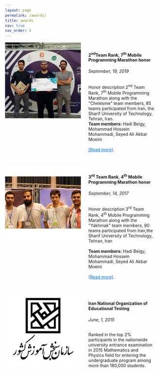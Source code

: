 ```yaml
---
layout: page
permalink: /awards/
title: awards
nav: true
nav_order: 4
---
```


<!-- Main container with separate hover for text only -->
<div style="clear: both; display: flex; align-items: flex-start;">
  <!-- Image section without hover effect -->
  <div style="flex-shrink: 0; padding-right: 3%;">
    <img src="/assets/img/7th-Marathon/7th-Marathon-1.jpg" alt="Science class image" class="img-fluid rounded z-depth-1" style="width: 100%; height: auto;">
  </div>
  
  <!-- Text container with hover and click functionality -->
  <div onclick="window.open('https://mohammadimh76.github.io/awards/7thMarathon', '_blank')" style="cursor: pointer; padding: 10px; transition: background-color 0.3s; width: 100%;">
    <h4>2<sup>nd</sup>Team Rank, 7<sup>th</sup> Mobile Programming Marathon honor</h4>
    <h6>September, 19, 2019</h6>
    <p>
      Honor description 2<sup>nd</sup> Team Rank, 7<sup>th</sup> Mobile Programming Marathon along with the "Chelesme" team members, 85 teams participated from Iran, the Sharif         University of Technology, Tehran, Iran.<br>
      <b>Team members:</b> Hadi Beigy, Mohammad Hossein Mohammadi, Seyed Ali Akbar Moeini <br> <br>
      <a href="https://mohammadimh76.github.io/awards/7thMarathon" target="_blank" style="color: #0073e6; text-decoration: underline;" onclick="event.stopPropagation();">[Read more]</a>.
    </p>
  </div>
</div>

<!-- CSS for hover effect on the text container only -->
<style>
  /* Hover effect on the text container only */
  div[onclick]:hover {
    background-color: #f0f0f0; /* Light gray background on hover */
  }
</style>

<br>

<!-- Main container with separate hover for text only -->
<div style="clear: both; display: flex; align-items: flex-start;">
  <!-- Image section without hover effect -->
  <div style="flex-shrink: 0; padding-right: 3%;">
    <img src="/assets/img/4th-Marathon/4thMarathon_6.jpg" alt="Science class image" class="img-fluid rounded z-depth-1" style="width: 100%; height: auto;">
  </div>
  
  <!-- Text container with hover and click functionality -->
  <div onclick="window.open('https://mohammadimh76.github.io/awards/4thMarathon', '_blank')" style="cursor: pointer; padding: 10px; transition: background-color 0.3s; width: 100%;">
    <h4>3<sup>rd</sup> Team Rank, 4<sup>th</sup> Mobile Programming Marathon honor</h4>
    <h6>September, 14, 2017</h6>
    <p>
      Honor description 3<sup>rd</sup> Team Rank, 4<sup>th</sup> Mobile Programming Marathon along with the "Yakhmak" team members, 90 teams participated from Iran,the Sharif University of Technology, Tehran, Iran<br><br>
      <b>Team members:</b> Hadi Beigy, Mohammad Hossein Mohammadi, Seyed Ali Akbar Moeini <br> <br>
      <a href="https://mohammadimh76.github.io/awards/4thMarathon" target="_blank" style="color: #0073e6; text-decoration: underline;" onclick="event.stopPropagation();">[Read more]</a>.
    </p>
  </div>
</div>

<!-- CSS for hover effect on the text container only -->
<style>
  /* Hover effect on the text container only */
  div[onclick]:hover {
    background-color: #f0f0f0; /* Light gray background on hover */
  }
</style>

<br>

<!-- Main container with separate hover for text only -->
<div style="clear: both; display: flex; align-items: flex-start;">
  <!-- Image section without hover effect -->
  <div style="flex-shrink: 0; padding-right: 3%;">
    <img src="/assets/img/sanjesh.jpg" alt="Science class image" class="img-fluid rounded z-depth-1" style="width: 100%; height: auto;">
  </div>
  
  <!-- Text container with hover and click functionality -->
  <div onclick="window.location.href='https://mohammadimh76.github.io/awards/';" style="cursor: pointer; padding: 10px; transition: background-color 0.3s; width: 100%;">
    <h4>Iran National Organization of Educational Testing</h4>
    <h6>June, 1, 2015</h6>
    <p>
      Ranked in the top 2% participants in the nationwide university entrance examination in 2015 Mathematics and Physics field for entering the undergraduate program among more than 180,000 students.
    </p>
  </div>
</div>

<!-- CSS for hover effect on the text container only -->
<style>
  /* Hover effect on the text container only */
  div[onclick]:hover {
    background-color: #f0f0f0; /* Light gray background on hover */
  }
</style>
